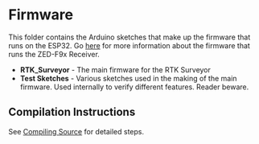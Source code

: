 # Firmware

This folder contains the Arduino sketches that make up the firmware that runs on the ESP32. Go [here](https://sparkfun.github.io/SparkFun_RTK_Firmware/firmware_update/#zed-f9x-firmware) for more information about the firmware that runs the ZED-F9x Receiver.

* **RTK_Surveyor** - The main firmware for the RTK Surveyor
* **Test Sketches** - Various sketches used in the making of the main firmware. Used internally to verify different features. Reader beware.

## Compilation Instructions

See [Compiling Source](https://sparkfun.github.io/SparkFun_RTK_Firmware/firmware_update/#compiling-source) for detailed steps.
